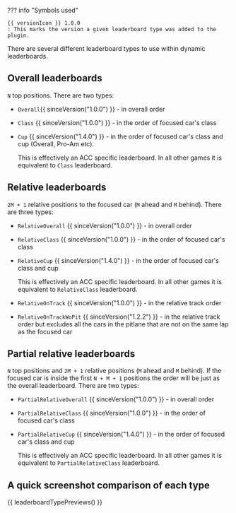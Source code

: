 ??? info "Symbols used"

    {{ versionIcon }} 1.0.0
    : This marks the version a given leaderboard type was added to the plugin.

There are several different leaderboard types to use within dynamic leaderboards.

## Overall leaderboards

`N` top positions. There are two types:

- `Overall`{{ sinceVersion("1.0.0") }} - in overall order
- `Class` {{ sinceVersion("1.0.0") }} - in the order of focused car's class
- `Cup` {{ sinceVersion("1.4.0") }} - in the order of focused car's class and cup (Overall, Pro-Am etc).

  This is effectively an ACC specific leaderboard. In all other games it is
  equivalent to `Class` leaderboard.

## Relative leaderboards

`2M + 1` relative positions to the focused car (`M` ahead and `M` behind). There are three types:

- `RelativeOverall` {{ sinceVersion("1.0.0") }} - in overall order
- `RelativeClass` {{ sinceVersion("1.0.0") }} - in the order of focused car's class
- `RelativeCup` {{ sinceVersion("1.4.0") }} - in the order of focused car's class and cup

  This is effectively an ACC specific leaderboard. In all other games it is
  equivalent to `RelativeClass` leaderboard.

- `RelativeOnTrack` {{ sinceVersion("1.0.0") }} - in the relative track order
- `RelativeOnTrackWoPit` {{ sinceVersion("1.2.2") }} - in the relative track order but excludes all the cars in the
  pitlane that are not on
  the same lap as the focused car

## Partial relative leaderboards

`N` top positions and `2M + 1` relative positions (`M` ahead and `M` behind). If the focused car is inside the first
`N + M + 1` positions the order
will be just as the overall leaderboard. There are two types:

- `PartialRelativeOverall` {{ sinceVersion("1.0.0") }} - in overall order
- `PartialRelativeClass` {{ sinceVersion("1.0.0") }} - in the order of focused car's class
- `PartialRelativeCup` {{ sinceVersion("1.4.0") }} - in the order of focused car's class and cup

  This is effectively an ACC specific leaderboard. In all other games it is
  equivalent to `PartialRelativeClass` leaderboard.

## A quick screenshot comparison of each type

{{ leaderboardTypePreviews() }}
